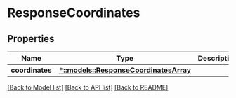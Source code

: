 # ResponseCoordinates

## Properties
Name | Type | Description | Notes
------------ | ------------- | ------------- | -------------
**coordinates** | [***::models::ResponseCoordinatesArray**](ResponseCoordinatesArray.md) |  | [optional] 

[[Back to Model list]](../README.md#documentation-for-models) [[Back to API list]](../README.md#documentation-for-api-endpoints) [[Back to README]](../README.md)


